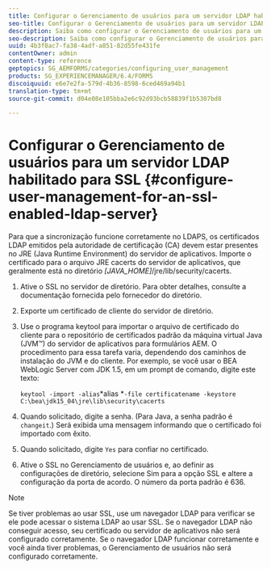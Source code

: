```yaml
---
title: Configurar o Gerenciamento de usuários para um servidor LDAP habilitado para SSL
seo-title: Configurar o Gerenciamento de usuários para um servidor LDAP habilitado para SSL
description: Saiba como configurar o Gerenciamento de usuários para um servidor LDAP habilitado para SSL para permitir que a sincronização funcione corretamente no LDAPS.
seo-description: Saiba como configurar o Gerenciamento de usuários para um servidor LDAP habilitado para SSL para permitir que a sincronização funcione corretamente no LDAPS.
uuid: 4b3f8ac7-fa38-4adf-a851-82d55fe431fe
contentOwner: admin
content-type: reference
geptopics: SG_AEMFORMS/categories/configuring_user_management
products: SG_EXPERIENCEMANAGER/6.4/FORMS
discoiquuid: e6e7e2fa-579d-4b36-8598-6ced469a94b1
translation-type: tm+mt
source-git-commit: d04e08e105bba2e6c92d93bcb58839f1b5307bd8

---
```



# Configurar o Gerenciamento de usuários para um servidor LDAP habilitado para SSL {#configure-user-management-for-an-ssl-enabled-ldap-server}

Para que a sincronização funcione corretamente no LDAPS, os certificados LDAP emitidos pela autoridade de certificação (CA) devem estar presentes no JRE (Java Runtime Environment) do servidor de aplicativos. Importe o certificado para o arquivo JRE cacerts do servidor de aplicativos, que geralmente está no diretório *[JAVA_HOME]*/jre/lib/security/cacerts.

1. Ative o SSL no servidor de diretório. Para obter detalhes, consulte a documentação fornecida pelo fornecedor do diretório.
1. Exporte um certificado de cliente do servidor de diretório.
1. Use o programa keytool para importar o arquivo de certificado do cliente para o repositório de certificados padrão da máquina virtual Java (JVM™) do servidor de aplicativos para formulários AEM. O procedimento para essa tarefa varia, dependendo dos caminhos de instalação do JVM e do cliente. Por exemplo, se você usar o BEA WebLogic Server com JDK 1.5, em um prompt de comando, digite este texto:

   `keytool -import -alias`*alias *`-file certificatename -keystore C:\bea\jdk15_04\jre\lib\security\cacerts`

1. Quando solicitado, digite a senha. (Para Java, a senha padrão é `changeit`.) Será exibida uma mensagem informando que o certificado foi importado com êxito.
1. Quando solicitado, digite `Yes` para confiar no certificado.
1. Ative o SSL no Gerenciamento de usuários e, ao definir as configurações de diretório, selecione Sim para a opção SSL e altere a configuração da porta de acordo. O número da porta padrão é 636.

>[!NOTE]
>
>Se tiver problemas ao usar SSL, use um navegador LDAP para verificar se ele pode acessar o sistema LDAP ao usar SSL. Se o navegador LDAP não conseguir acesso, seu certificado ou servidor de aplicativos não será configurado corretamente. Se o navegador LDAP funcionar corretamente e você ainda tiver problemas, o Gerenciamento de usuários não será configurado corretamente.


